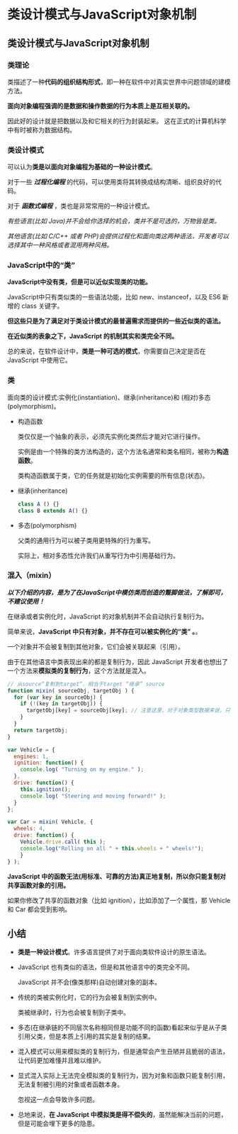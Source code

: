 # 类设计模式与JavaScript对象机制

## 类设计模式与JavaScript对象机制

### 类理论

类描述了一种**代码的组织结构形式**，即一种在软件中对真实世界中问题领域的建模方法。

**面向对象编程强调的是数据和操作数据的行为本质上是互相关联的。**

因此好的设计就是把数据以及和它相关的行为封装起来。 这在正式的计算机科学中有时被称为数据结构。

### 类设计模式

可以认为**类是以面向对象编程为基础的一种设计模式**。

对于一些 ***过程化编程*** 的代码，可以使用类将其转换成结构清晰、组织良好的代码。

对于 ***函数式编程*** ，类也是非常常用的一种设计模式。

*有些语言(比如 Java)并不会给你选择的机会，类并不是可选的，万物皆是类。*

*其他语言(比如 C/C++ 或者 PHP)会提供过程化和面向类这两种语法，开发者可以选择其中一种风格或者混用两种风格。*

### JavaScript中的“类”

**JavaScript中没有类，但是可以近似实现类的功能。**

JavaScript中只有类似类的一些语法功能，比如 new、instanceof，以及 ES6 新增的 class 关键字。

**但这些只是为了满足对于类设计模式的最普遍需求而提供的一些近似类的语法。**

**在近似类的表象之下，JavaScript 的机制其实和类完全不同。**

总的来说，在软件设计中，**类是一种可选的模式**，你需要自己决定是否在 JavaScript 中使用它。

### 类

面向类的设计模式:实例化(instantiation)、继承(inheritance)和 (相对)多态(polymorphism)。

* 构造函数

  类仅仅是一个抽象的表示，必须先实例化类然后才能对它进行操作。

  实例是由一个特殊的类方法构造的，这个方法名通常和类名相同，被称为**构造函数**。

  类构造函数属于类，它的任务就是初始化实例需要的所有信息(状态)。

* 继承(inheritance)

  ```javascript
  class A () {}
  class B extends A() {}
  ```

* 多态(polymorphism)

  父类的通用行为可以被子类用更特殊的行为重写。

  实际上，相对多态性允许我们从重写行为中引用基础行为。

### 混入（mixin）

***以下介绍的内容，是为了在JavaScript中模仿类而创造的蹩脚做法，了解即可，不建议使用！***

在继承或者实例化时，JavaScript 的对象机制并不会自动执行复制行为。

简单来说，**JavaScript 中只有对象，并不存在可以被实例化的“类” 。**。

一个对象并不会被复制到其他对象，它们会被关联起来（引用）。

由于在其他语言中类表现出来的都是复制行为，因此 JavaScript 开发者也想出了一个方法来**模拟类的复制行为**，这个方法就是混入。

```javascript
// 从source“复制到target”，相当于target “继承” source
function mixin( sourceObj, targetObj ) {
  for (var key in sourceObj) {
    if (!(key in targetObj)) {
      targetObj[key] = sourceObj[key]; // 注意这里，对于对象类型数据来说，只是赋值（引用），没有真正复制
    }
  }
  return targetObj;
}

var Vehicle = {
  engines: 1,
  ignition: function() {
    console.log( "Turning on my engine." );
  },
  drive: function() {
    this.ignition();
    console.log( "Steering and moving forward!" );
  }
};

var Car = mixin( Vehicle, {
  wheels: 4,
  drive: function() {
    Vehicle.drive.call( this );
    console.log("Rolling on all " + this.wheels + " wheels!");
	}
} );
```

**JavaScript 中的函数无法(用标准、可靠的方法)真正地复制，所以你只能复制对共享函数对象的引用。**

如果你修改了共享的函数对象（比如 ignition），比如添加了一个属性，那 Vehicle 和 Car 都会受到影响。

## 小结

* **类是一种设计模式**。许多语言提供了对于面向类软件设计的原生语法。

* JavaScript 也有类似的语法，但是和其他语言中的类完全不同。

  JavaScript 并不会(像类那样)自动创建对象的副本。

* 传统的类被实例化时，它的行为会被复制到实例中。

  类被继承时，行为也会被复制到子类中。

* 多态(在继承链的不同层次名称相同但是功能不同的函数)看起来似乎是从子类引用父类，但是本质上引用的其实是复制的结果。

* 混入模式可以用来模拟类的复制行为，但是通常会产生丑陋并且脆弱的语法，让代码更加难懂并且难以维护。

* 显式混入实际上无法完全模拟类的复制行为，因为对象和函数只能复制引用，无法复制被引用的对象或者函数本身。

  忽视这一点会导致许多问题。

* 总地来说，**在 JavaScript 中模拟类是得不偿失的**，虽然能解决当前的问题，但是可能会埋下更多的隐患。